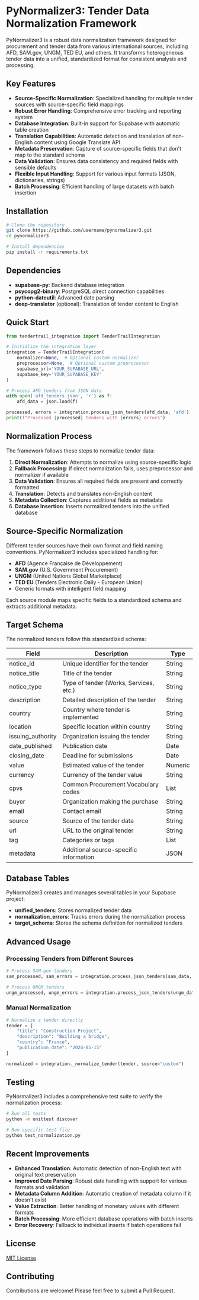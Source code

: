 # PyNormalizer3: Tender Data Normalization Framework

PyNormalizer3 is a robust data normalization framework designed for procurement and tender data from various international sources, including AFD, SAM.gov, UNGM, TED EU, and others. It transforms heterogeneous tender data into a unified, standardized format for consistent analysis and processing.

## Key Features

- **Source-Specific Normalization**: Specialized handling for multiple tender sources with source-specific field mappings
- **Robust Error Handling**: Comprehensive error tracking and reporting system
- **Database Integration**: Built-in support for Supabase with automatic table creation
- **Translation Capabilities**: Automatic detection and translation of non-English content using Google Translate API
- **Metadata Preservation**: Capture of source-specific fields that don't map to the standard schema
- **Data Validation**: Ensures data consistency and required fields with sensible defaults
- **Flexible Input Handling**: Support for various input formats (JSON, dictionaries, strings)
- **Batch Processing**: Efficient handling of large datasets with batch insertion

## Installation

```bash
# Clone the repository
git clone https://github.com/username/pynormalizer3.git
cd pynormalizer3

# Install dependencies
pip install -r requirements.txt
```

## Dependencies

- **supabase-py**: Backend database integration
- **psycopg2-binary**: PostgreSQL direct connection capabilities
- **python-dateutil**: Advanced date parsing
- **deep-translator** (optional): Translation of tender content to English

## Quick Start

```python
from tendertrail_integration import TenderTrailIntegration

# Initialize the integration layer
integration = TenderTrailIntegration(
    normalizer=None,  # Optional custom normalizer
    preprocessor=None,  # Optional custom preprocessor
    supabase_url='YOUR_SUPABASE_URL',
    supabase_key='YOUR_SUPABASE_KEY'
)

# Process AFD tenders from JSON data
with open('afd_tenders.json', 'r') as f:
    afd_data = json.load(f)

processed, errors = integration.process_json_tenders(afd_data, 'afd')
print(f"Processed {processed} tenders with {errors} errors")
```

## Normalization Process

The framework follows these steps to normalize tender data:

1. **Direct Normalization**: Attempts to normalize using source-specific logic
2. **Fallback Processing**: If direct normalization fails, uses preprocessor and normalizer if available
3. **Data Validation**: Ensures all required fields are present and correctly formatted
4. **Translation**: Detects and translates non-English content
5. **Metadata Collection**: Captures additional fields as metadata
6. **Database Insertion**: Inserts normalized tenders into the unified database

## Source-Specific Normalization

Different tender sources have their own format and field naming conventions. PyNormalizer3 includes specialized handling for:

- **AFD** (Agence Française de Développement)
- **SAM.gov** (U.S. Government Procurement)
- **UNGM** (United Nations Global Marketplace)
- **TED EU** (Tenders Electronic Daily - European Union)
- Generic formats with intelligent field mapping

Each source module maps specific fields to a standardized schema and extracts additional metadata.

## Target Schema

The normalized tenders follow this standardized schema:

| Field              | Description                                  | Type        |
|--------------------|----------------------------------------------|-------------|
| notice_id          | Unique identifier for the tender             | String      |
| notice_title       | Title of the tender                          | String      |
| notice_type        | Type of tender (Works, Services, etc.)       | String      |
| description        | Detailed description of the tender           | String      |
| country            | Country where tender is implemented          | String      |
| location           | Specific location within country             | String      |
| issuing_authority  | Organization issuing the tender              | String      |
| date_published     | Publication date                             | Date        |
| closing_date       | Deadline for submissions                     | Date        |
| value              | Estimated value of the tender                | Numeric     |
| currency           | Currency of the tender value                 | String      |
| cpvs               | Common Procurement Vocabulary codes          | List        |
| buyer              | Organization making the purchase             | String      |
| email              | Contact email                                | String      |
| source             | Source of the tender data                    | String      |
| url                | URL to the original tender                   | String      |
| tag                | Categories or tags                           | List        |
| metadata           | Additional source-specific information       | JSON        |

## Database Tables

PyNormalizer3 creates and manages several tables in your Supabase project:

- **unified_tenders**: Stores normalized tender data
- **normalization_errors**: Tracks errors during the normalization process
- **target_schema**: Stores the schema definition for normalized tenders

## Advanced Usage

### Processing Tenders from Different Sources

```python
# Process SAM.gov tenders
sam_processed, sam_errors = integration.process_json_tenders(sam_data, 'sam_gov')

# Process UNGM tenders
ungm_processed, ungm_errors = integration.process_json_tenders(ungm_data, 'ungm')
```

### Manual Normalization

```python
# Normalize a tender directly
tender = {
    "title": "Construction Project",
    "description": "Building a bridge",
    "country": "France",
    "publication_date": "2024-05-15"
}

normalized = integration._normalize_tender(tender, source="custom")
```

## Testing

PyNormalizer3 includes a comprehensive test suite to verify the normalization process:

```bash
# Run all tests
python -m unittest discover

# Run specific test file
python test_normalization.py
```

## Recent Improvements

- **Enhanced Translation**: Automatic detection of non-English text with original text preservation
- **Improved Date Parsing**: Robust date handling with support for various formats and validation
- **Metadata Column Addition**: Automatic creation of metadata column if it doesn't exist
- **Value Extraction**: Better handling of monetary values with different formats
- **Batch Processing**: More efficient database operations with batch inserts
- **Error Recovery**: Fallback to individual inserts if batch operations fail

## License

[MIT License](LICENSE)

## Contributing

Contributions are welcome! Please feel free to submit a Pull Request. 